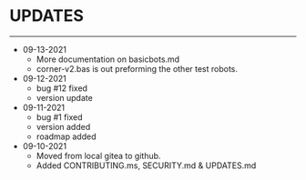 # UPDATES

---

- 09-13-2021
  - More documentation on basicbots.md
  - corner-v2.bas is out preforming the other test robots.
- 09-12-2021
  - bug #12 fixed
  - version update
- 09-11-2021
  - bug #1 fixed
  - version added
  - roadmap added
- 09-10-2021 
  - Moved from local gitea to github. 
  - Added CONTRIBUTING.ms, SECURITY.md & UPDATES.md

